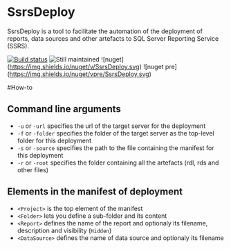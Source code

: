# SsrsDeploy

SsrsDeploy is a tool to facilitate the automation of the deployment of reports, data sources and other artefacts to SQL Server Reporting Service (SSRS).

[![Build status](https://ci.appveyor.com/api/projects/status/7k5tda804jbcvlq4?svg=true)](https://ci.appveyor.com/project/CdricLCharlier/ssrsdeploy)
![Still maintained](https://img.shields.io/maintenance/yes/2016.svg)
![nuget] (https://img.shields.io/nuget/v/SsrsDeploy.svg) 
![nuget pre] (https://img.shields.io/nuget/vpre/SsrsDeploy.svg)

#How-to

## Command line arguments

* ```-u``` or ```-url``` specifies the url of the target server for the deployment
* ```-f``` or ```-folder``` specifies the folder of the target server as the top-level folder for this deployment
* ```-s``` or ```-source``` specifies the path to the file containing the manifest for this deployment
* ```-r``` or ```-root``` specifies the folder containing all the artefacts (rdl, rds and other files)

## Elements in the manifest of deployment

* ```<Project>``` is the top element of the manifest
* ```<Folder>``` lets you define a sub-folder and its content
* ```<Report>``` defines the name of the report and optionaly its filename, description and visibility (```Hidden```)
* ```<DataSource>``` defines the name of data source and optionaly its filename
